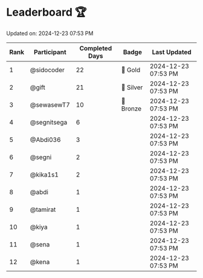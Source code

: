 # Leaderboard 🏆

Updated on: 2024-12-23 07:53 PM

| Rank | Participant       | Completed Days | Badge      | Last Updated         |
|------|-------------------|----------------|------------|----------------------|
| 1    | @sidocoder        | 22             | 🏅 Gold     | 2024-12-23 07:53 PM |
| 2    | @gift             | 21             | 🥈 Silver   | 2024-12-23 07:53 PM |
| 3    | @sewasewT7        | 10             | 🥉 Bronze   | 2024-12-23 07:53 PM |
| 4    | @segnitsega       | 6              |            | 2024-12-23 07:53 PM |
| 5    | @Abdi036          | 3              |            | 2024-12-23 07:53 PM |
| 6    | @segni            | 2              |            | 2024-12-23 07:53 PM |
| 7    | @kika1s1          | 2              |            | 2024-12-23 07:53 PM |
| 8    | @abdi             | 1              |            | 2024-12-23 07:53 PM |
| 9    | @tamirat          | 1              |            | 2024-12-23 07:53 PM |
| 10   | @kiya             | 1              |            | 2024-12-23 07:53 PM |
| 11   | @sena             | 1              |            | 2024-12-23 07:53 PM |
| 12   | @kena             | 1              |            | 2024-12-23 07:53 PM |
